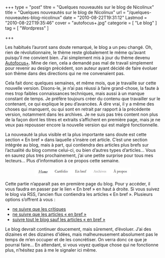 +++
type = "post"
titre = "Quelques nouveautés sur le blog de Nicolinux"
title = "Quelques nouveautés sur le blog de Nicolinux"
url = "/quelques-nouveautes-blog-nicolinux"
date = "2010-08-22T19:31:12"
Lastmod = "2010-08-22T19:35:46"
cover = "autofocus+.jpg"
categorie = [ "Le blog" ]
tag = [ "Wordpress" ]

+++

<p>Les habitués l&rsquo;auront sans doute remarqué, le blog a un peu changé. Oh, rien de révolutionnaire, le thème reste globalement le même qu&rsquo;avant puisqu&rsquo;il me convient bien. J&rsquo;ai simplement mis à jour du thème devenu <a href="http://fthrwght.com/autofocus/">Autofocus+</a>. Mine de rien, cela a demandé pas mal de travail simplement pour revenir au design précédent, son auteur ayant décidé de faire évoluer son thème dans des directions qui ne me convenaient pas.</p>
<p>Cela fait donc quelques semaines, et même mois, que je travaille sur cette nouvelle version. Disons-le, je n&rsquo;ai pas réussi à faire grand-chose, la faute à mes trop faibles connaissances techniques, mais aussi à un manque constant de temps. Je préfère toujours créer du contenu que travailler sur le contenant, ce qui explique le peu d&rsquo;avancées. À dire vrai, il y a même des choses qui manquent, ou qui sont en retrait par rapport à la précédente version, notamment dans les archives. Je ne suis pas très content non plus de la façon dont les titres et extraits s&rsquo;affichent en première page, mais je ne veux pas repousser encore la nouvelle version qui est malgré fonctionnelle.</p>
<p>La nouveauté la plus visible et la plus importante sans doute est cette section &laquo;&nbsp;En bref&nbsp;&raquo; dans laquelle s&rsquo;insère cet article. C&rsquo;est une section intégrée au blog, mais à part, qui contiendra des articles plus brefs sur l&rsquo;actualité du blog comme celui-ci, ou bien d&rsquo;autres types d&rsquo;articles… Vous en saurez plus très prochainement, j&rsquo;ai une petite surprise pour tous mes lecteurs… Plus d&rsquo;information à ce propos cette semaine.</p>
<div style="text-align: center;"><img class="aligncenter" src="enbref.jpg" border="0" alt="Shades.jpg" width="313" height="27" /></div>
<p>Cette partie n&rsquo;apparaît pas en première page du blog. Pour y accéder, il vous faudra en passer par le lien &laquo;&nbsp;En bref&nbsp;&raquo; en haut à droite. Si vous suivez le blog via RSS, l&rsquo;ancien flux contiendra les articles &laquo;&nbsp;En bref&nbsp;&raquo;. Plusieurs options s&rsquo;offrent à vous :</p>
<ul style="text-align: justify;">
<li style="text-align: justify;"><a href="http://voiretmanger.fr/category/critiques/feed/">ne suivre que les critiques</a></li>
<li><a href="http://voiretmanger.fr/category/enbref/feed/">ne suivre que les articles &laquo;&nbsp;en bref&nbsp;&raquo;</a></li>
<li><a href="http://voiretmanger.fr/feed?cat=-655">suivre tout le blog sauf les articles &laquo;&nbsp;en bref&nbsp;&raquo;</a></li>
</ul>
<p>Le blog devrait continuer doucement, mais sûrement, d&rsquo;évoluer. J&rsquo;ai des dizaines et des dizaines d&rsquo;idées, mais malheureusement absolument pas le temps de m&rsquo;en occuper et de les concrétiser. On verra donc ce que je pourrai faire… En attendant, si vous voyez quelque chose qui ne fonctionne plus, n&rsquo;hésitez pas à me le signaler ici même.</p>

